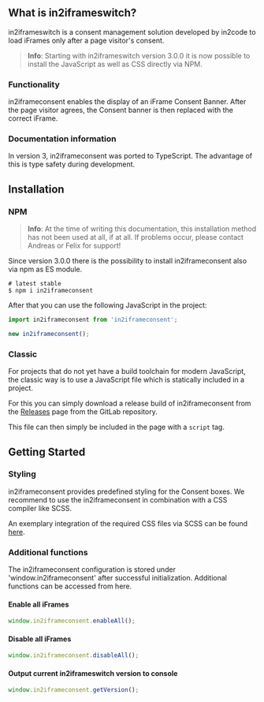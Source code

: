 ## What is in2iframeswitch?

in2iframeswitch is a consent management solution developed by in2code to load iFrames only after a page visitor's consent.

> **Info**: Starting with in2iframeswitch version 3.0.0 it is now possible to install the JavaScript as well as CSS directly via NPM.

### Functionality

in2iframeconsent enables the display of an iFrame Consent Banner.
After the page visitor agrees, the Consent banner is then replaced with the correct iFrame.

### Documentation information

In version 3, in2iframeconsent was ported to TypeScript. The advantage of this is type safety during development.

## Installation

### NPM

> **Info**: At the time of writing this documentation, this installation method has not been used at all, if at all. If
problems occur, please contact Andreas or Felix for support!

Since version 3.0.0 there is the possibility to install in2iframeconsent also via npm as ES module.

```shell
# latest stable
$ npm i in2iframeconsent
```

After that you can use the following JavaScript in the project:

```js
import in2iframeconsent from 'in2iframeconsent';

new in2iframeconsent();
```

### Classic

For projects that do not yet have a build toolchain for modern JavaScript, the classic way is to use a JavaScript file
which is statically included in a project.

For this you can simply download a release build of in2iframeconsent from the
[Releases](https://gitlab.in2code.de/in2code-Team/in2cookiemodal/-/releases) page from the GitLab repository.

This file can then simply be included in the page with a `script` tag.

## Getting Started

### Styling
in2iframeconsent provides predefined styling for the Consent boxes.
We recommend to use the in2iframeconsent in combination with a CSS compiler like SCSS.

An exemplary integration of the required CSS files via SCSS can be found [here]().

### Additional functions

The in2iframeconsent configuration is stored under 'window.in2iframeconsent' after successful initialization.
Additional functions can be accessed from here.

#### Enable all iFrames
```javascript
window.in2iframeconsent.enableAll();
```

#### Disable all iFrames
```javascript
window.in2iframeconsent.disableAll();
```

#### Output current in2iframeswitch version to console
```javascript
window.in2iframeconsent.getVersion();
```
